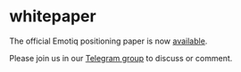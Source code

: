 # whitepaper

The official Emotiq positioning paper is now [available][1].

Please join us in our [Telegram group](https://t.me/emotiq_users) to discuss or comment.

[1]: https://drive.google.com/file/d/1VIk9RytebqXrXoXGW46Q2JC_jyDqgSbD/view?usp=sharing
